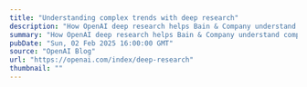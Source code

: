 ```yaml
---
title: "Understanding complex trends with deep research"
description: "How OpenAI deep research helps Bain & Company understand complex industry trends."
summary: "How OpenAI deep research helps Bain & Company understand complex industry trends."
pubDate: "Sun, 02 Feb 2025 16:00:00 GMT"
source: "OpenAI Blog"
url: "https://openai.com/index/deep-research"
thumbnail: ""
---
```


